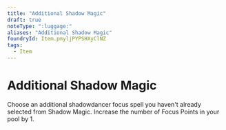 ```yaml
---
title: "Additional Shadow Magic"
draft: true
noteType: ":luggage:"
aliases: "Additional Shadow Magic"
foundryId: Item.pmyljPYPSHXyClNZ
tags:
  - Item
---
```


# Additional Shadow Magic

Choose an additional shadowdancer focus spell you haven't already selected from Shadow Magic. Increase the number of Focus Points in your pool by 1.
